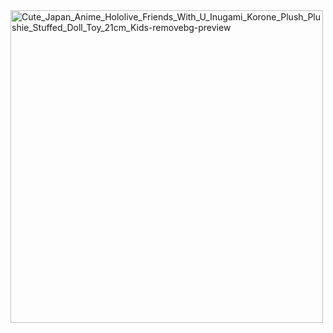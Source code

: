 

<img width="500" height="500" alt="Cute_Japan_Anime_Hololive_Friends_With_U_Inugami_Korone_Plush_Plushie_Stuffed_Doll_Toy_21cm_Kids-removebg-preview" src="https://github.com/user-attachments/assets/b6dfb49c-2b62-4779-a2b1-ce6e91d12267" />
